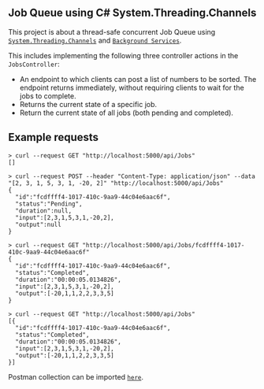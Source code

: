 ## Job Queue using C# System.Threading.Channels

This project is about a thread-safe concurrent Job Queue using [`System.Threading.Channels`](https://devblogs.microsoft.com/dotnet/an-introduction-to-system-threading-channels/) and [`Background Services`](https://docs.microsoft.com/en-us/aspnet/core/fundamentals/host/hosted-services?view=aspnetcore-5.0&tabs=visual-studio). 

This includes implementing the following three controller actions in the `JobsController`:

* An endpoint to which clients can post a list of numbers to be sorted. The endpoint returns immediately, without requiring clients to wait for the jobs to complete.
* Returns the current state of a specific job.
* Return the current state of all jobs (both pending and completed).

## Example requests

```shell
> curl --request GET "http://localhost:5000/api/Jobs"
[]

> curl --request POST --header "Content-Type: application/json" --data "[2, 3, 1, 5, 3, 1, -20, 2]" "http://localhost:5000/api/Jobs"
{
  "id":"fcdffff4-1017-410c-9aa9-44c04e6aac6f",
  "status":"Pending",
  "duration":null,
  "input":[2,3,1,5,3,1,-20,2],
  "output":null
}

> curl --request GET "http://localhost:5000/api/Jobs/fcdffff4-1017-410c-9aa9-44c04e6aac6f"
{
  "id":"fcdffff4-1017-410c-9aa9-44c04e6aac6f",
  "status":"Completed",
  "duration":"00:00:05.0134826",
  "input":[2,3,1,5,3,1,-20,2],
  "output":[-20,1,1,2,2,3,3,5]
}

> curl --request GET "http://localhost:5000/api/Jobs"
[{
  "id":"fcdffff4-1017-410c-9aa9-44c04e6aac6f",
  "status":"Completed",
  "duration":"00:00:05.0134826",
  "input":[2,3,1,5,3,1,-20,2],
  "output":[-20,1,1,2,2,3,3,5]
}]
```

Postman collection can be imported [`here`](https://www.getpostman.com/collections/9cc68430761013b656cb).